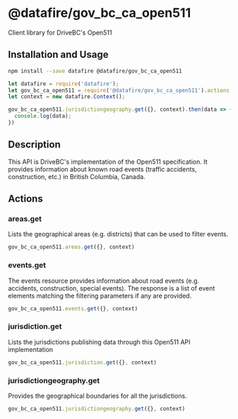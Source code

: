# @datafire/gov_bc_ca_open511

Client library for DriveBC's Open511

## Installation and Usage
```bash
npm install --save datafire @datafire/gov_bc_ca_open511
```

```js
let datafire = require('datafire');
let gov_bc_ca_open511 = require('@datafire/gov_bc_ca_open511').actions;
let context = new datafire.Context();

gov_bc_ca_open511.jurisdictiongeography.get({}, context).then(data => {
  console.log(data);
})
```

## Description
This API is DriveBC's implementation of the Open511 specification.  It provides information about known road events (traffic accidents, construction, etc.) in British Columbia, Canada.

## Actions
### areas.get
Lists the geographical areas (e.g. districts) that can be used to filter events.


```js
gov_bc_ca_open511.areas.get({}, context)
```


### events.get
The events resource provides information about road events (e.g. accidents, construction, special events). The response is a list of event elements matching the filtering parameters if any are provided. 


```js
gov_bc_ca_open511.events.get({}, context)
```


### jurisdiction.get
Lists the jurisdictions publishing data through this Open511 API implementation


```js
gov_bc_ca_open511.jurisdiction.get({}, context)
```


### jurisdictiongeography.get
Provides the geographical boundaries for all the jurisdictions.


```js
gov_bc_ca_open511.jurisdictiongeography.get({}, context)
```


